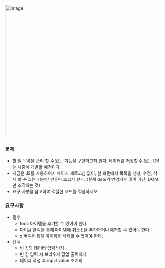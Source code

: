<img width="572" height="433" alt="image" src="https://github.com/user-attachments/assets/c988fa45-088a-43b4-8d0a-4e3b92ef3dcf" />


### 문제
- 할 일 목록을 관리 할 수 있는 기능을 구현하고자 한다. 데이터를 저장할 수 있는 DB는 나중에 개발할 예정이다. 
- 지금은 JS를 사용하여서 페이지 새로고침 없이, 한 화면에서 목록을 생성, 수정, 삭제 할 수 있는 기능만 만들어 보고자 한다. (실제 data가 변경되는 것이 아닌, DOM만 조작하는 것) 
- 요구 사항을 참고하여 적절한 코드를 작성하시오.

### 요구사항
- 필수
  - todo 아이템을 추가할 수 있어야 한다.
  - 아이템 클릭을 통해 아이템에 취소선을 추가하거나 제거할 수 있어야 한다.
  - x 버튼을 통해 아이템을 삭제할 수 있어야 한다.
- 선택
  - 빈 값의 데이터 입력 방지
  - 빈 값 입력 시 브라우저 팝업 출력하기
  - 데이터 작성 후 input value 초기화
